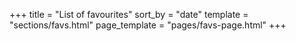 +++
title = "List of favourites"
sort_by = "date"
template = "sections/favs.html"
page_template = "pages/favs-page.html"
+++